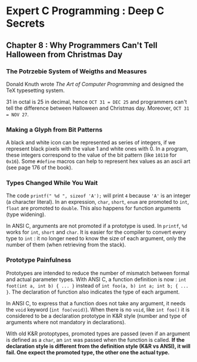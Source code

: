 Expert C Programming : Deep C Secrets
=====================================

Chapter 8 : Why Programmers Can't Tell Halloween from Christmas Day
-------------------------------------------------------------------

### The Potrzebie System of Weigths and Measures
Donald Knuth wrote *The Art of Computer Programming* and designed the TeX
typesetting system.

31 in octal is 25 in decimal, hence `OCT 31 = DEC 25` and programmers can't tell
the difference between Halloween and Christmas day. Moreover, `OCT 31 = NOV 27`.

### Making a Glyph from Bit Patterns
A black and white icon can be represented as series of integers, if we represent
black pixels with the value 1 and white ones with 0. In a program, these
integers correspond to the value of the bit pattern (like `10110` for `0x16`).
Some `#define` macros can help to represent hex values as an ascii art (see page
176 of the book).

### Types Changed While You Wait
The code `printf(" %d ", sizeof 'A');` will print `4` because `'A'` is an
integer (a character literal). In an expression, `char`, `short`, `enum` are
promoted to `int`, `float` are promoted to `double`. This also happens for
function arguments (type widening).

In ANSI C, arguments are not promoted if a prototype is used. In `printf`, `%d`
works for `int`, `short` and `char`. It is easier for the compiler to convert
every type to `int` : it no longer need to know the size of each argument, only
the number of them (when retrieving from the stack).

### Prototype Painfulness
Prototypes are intended to reduce the number of mismatch between formal and
actual parameter types. With ANSI C, a function definition is now : `int
foot(int a, int b) { ... }` instead of `int foo(a, b) int a; int b; { ... }`.
The declaration of function also indicates the type of each argument.

In ANSI C, to express that a function does not take any argument, it needs the
`void` keyword (`int foo(void)`). When there is no `void`, like `int foo()` it
is considered to be a declaration prototype in K&R style (number and type of
arguments where not mandatory in declarations).

With old K&R protoptypes, promoted types are passed (even if an argument is
defined as a `char`, an `int` was passed when the function is called. **If the
declaration style is different from the definition style (K&R vs ANSI), it will
fail. One expect the promoted type, the other one the actual type.**
